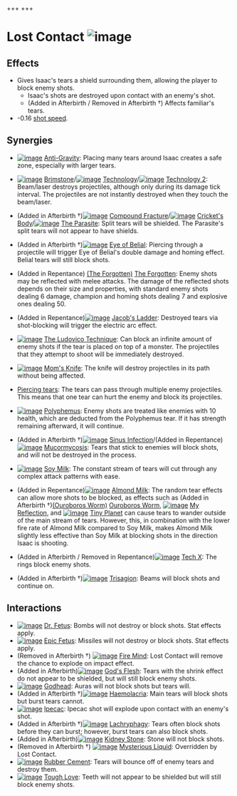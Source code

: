 +++
+++

 # Lost Contact ![image](/image/Lost_Contact.png) 

Effects
---------


  




* Gives Isaac's tears a shield surrounding them, allowing the player to block enemy shots.
	+ Isaac's shots are destroyed upon contact with an enemy's shot.
	+ (Added in Afterbirth / Removed in Afterbirth †) Affects familiar's tears.
* -0.16 [shot speed](/wiki/Shot_speed "Shot speed").


Synergies
-----------


* [![image](/image/Anti-Gravity.png)](/wiki/Anti-Gravity "Anti-Gravity") [Anti-Gravity](/wiki/Anti-Gravity "Anti-Gravity"): Placing many tears around Isaac creates a safe zone, especially with larger tears.
* [![image](/image/Brimstone.png)](/wiki/Brimstone "Brimstone") [Brimstone](/wiki/Brimstone "Brimstone")/[![image](/image/Technology.png)](/wiki/Technology "Technology") [Technology](/wiki/Technology "Technology")/[![image](/image/Technology_2.png)](/wiki/Technology_2 "Technology 2") [Technology 2](/wiki/Technology_2 "Technology 2"): Beam/laser destroys projectiles, although only during its damage tick interval. The projectiles are not instantly destroyed when they touch the beam/laser.
* (Added in Afterbirth †)[![image](/image/Compound_Fracture.png)](/wiki/Compound_Fracture "Compound Fracture") [Compound Fracture](/wiki/Compound_Fracture "Compound Fracture")/[![image](/image/Cricket%27s_Body.png)](/wiki/Cricket%27s_Body "Cricket's Body") [Cricket's Body](/wiki/Cricket%27s_Body "Cricket's Body")/[![image](/image/The_Parasite.png)](/wiki/The_Parasite "The Parasite") [The Parasite](/wiki/The_Parasite "The Parasite"): Split tears will be shielded. The Parasite's split tears will not appear to have shields.
* (Added in Afterbirth †)[![image](/image/Eye_of_Belial.png)](/wiki/Eye_of_Belial "Eye of Belial") [Eye of Belial](/wiki/Eye_of_Belial "Eye of Belial"): Piercing through a projectile will trigger Eye of Belial's double damage and homing effect. Belial tears will still block shots.
* (Added in Repentance) [(The Forgotten)](/wiki/The_Forgotten "The Forgotten") [The Forgotten](/wiki/The_Forgotten "The Forgotten"): Enemy shots may be reflected with melee attacks. The damage of the reflected shots depends on their size and properties, with standard enemy shots dealing 6 damage, champion and homing shots dealing 7 and explosive ones dealing 50.
* (Added in Repentance)[![image](/image/Jacob%27s_Ladder.png)](/wiki/Jacob%27s_Ladder "Jacob's Ladder") [Jacob's Ladder](/wiki/Jacob%27s_Ladder "Jacob's Ladder"): Destroyed tears via shot-blocking will trigger the electric arc effect.
* [![image](/image/The_Ludovico_Technique.png)](/wiki/The_Ludovico_Technique "The Ludovico Technique") [The Ludovico Technique](/wiki/The_Ludovico_Technique "The Ludovico Technique"): Can block an infinite amount of enemy shots if the tear is placed on top of a monster. The projectiles that they attempt to shoot will be immediately destroyed.
* [![image](/image/Mom%27s_Knife.png)](/wiki/Mom%27s_Knife "Mom's Knife") [Mom's Knife](/wiki/Mom%27s_Knife "Mom's Knife"): The knife will destroy projectiles in its path without being affected.
* [Piercing tears](/wiki/Piercing_tears "Piercing tears"): The tears can pass through multiple enemy projectiles. This means that one tear can hurt the enemy and block its projectiles.
* [![image](/image/Polyphemus.png)](/wiki/Polyphemus "Polyphemus") [Polyphemus](/wiki/Polyphemus "Polyphemus"): Enemy shots are treated like enemies with 10 health, which are deducted from the Polyphemus tear. If it has strength remaining afterward, it will continue.
* (Added in Afterbirth †)[![image](/image/Sinus_Infection.png)](/wiki/Sinus_Infection "Sinus Infection") [Sinus Infection](/wiki/Sinus_Infection "Sinus Infection")/(Added in Repentance)[![image](/image/Mucormycosis.png)](/wiki/Mucormycosis "Mucormycosis") [Mucormycosis](/wiki/Mucormycosis "Mucormycosis"): Tears that stick to enemies will block shots, and will not be destroyed in the process.
* [![image](/image/Soy_Milk.png)](/wiki/Soy_Milk "Soy Milk") [Soy Milk](/wiki/Soy_Milk "Soy Milk"): The constant stream of tears will cut through any complex attack patterns with ease.


* (Added in Repentance)[![image](/image/Almond_Milk.png)](/wiki/Almond_Milk "Almond Milk") [Almond Milk](/wiki/Almond_Milk "Almond Milk"): The random tear effects can allow more shots to be blocked, as effects such as (Added in Afterbirth †)[(Ouroboros Worm)](/wiki/Ouroboros_Worm "Ouroboros Worm") [Ouroboros Worm](/wiki/Ouroboros_Worm "Ouroboros Worm"), [![image](/image/My_Reflection.png)](/wiki/My_Reflection "My Reflection") [My Reflection](/wiki/My_Reflection "My Reflection"), and [![image](/image/Tiny_Planet.png)](/wiki/Tiny_Planet "Tiny Planet") [Tiny Planet](/wiki/Tiny_Planet "Tiny Planet") can cause tears to wander outside of the main stream of tears. However, this, in combination with the lower fire rate of Almond Milk compared to Soy Milk, makes Almond Milk slightly less effective than Soy Milk at blocking shots in the direction Isaac is shooting.

* (Added in Afterbirth / Removed in Repentance)[![image](/image/Tech_X.png)](/wiki/Tech_X "Tech X") [Tech X](/wiki/Tech_X "Tech X"): The rings block enemy shots.
* (Added in Afterbirth †)[![image](/image/Trisagion.png)](/wiki/Trisagion "Trisagion") [Trisagion](/wiki/Trisagion "Trisagion"): Beams will block shots and continue on.


Interactions
--------------


* [![image](/image/Dr._Fetus.png)](/wiki/Dr._Fetus "Dr. Fetus") [Dr. Fetus](/wiki/Dr._Fetus "Dr. Fetus"): Bombs will not destroy or block shots. Stat effects apply.
* [![image](/image/Epic_Fetus.png)](/wiki/Epic_Fetus "Epic Fetus") [Epic Fetus](/wiki/Epic_Fetus "Epic Fetus"): Missiles will not destroy or block shots. Stat effects apply.
* (Removed in Afterbirth †) [![image](/image/Fire_Mind.png)](/wiki/Fire_Mind "Fire Mind") [Fire Mind](/wiki/Fire_Mind "Fire Mind"): Lost Contact will remove the chance to explode on impact effect.
* (Added in Afterbirth)[![image](/image/God%27s_Flesh.png)](/wiki/God%27s_Flesh "God's Flesh") [God's Flesh](/wiki/God%27s_Flesh "God's Flesh"): Tears with the shrink effect do not appear to be shielded, but will still block enemy shots.
* [![image](/image/Godhead.png)](/wiki/Godhead "Godhead") [Godhead](/wiki/Godhead "Godhead"): Auras will not block shots but tears will.
* (Added in Afterbirth †)[![image](/image/Haemolacria.png)](/wiki/Haemolacria "Haemolacria") [Haemolacria](/wiki/Haemolacria "Haemolacria"): Main tears will block shots but burst tears cannot.
* [![image](/image/Ipecac.png)](/wiki/Ipecac "Ipecac") [Ipecac](/wiki/Ipecac "Ipecac"): Ipecac shot will explode upon contact with an enemy's shot.
* (Added in Afterbirth †)[![image](/image/Lachryphagy.png)](/wiki/Lachryphagy "Lachryphagy") [Lachryphagy](/wiki/Lachryphagy "Lachryphagy"): Tears often block shots before they can burst; however, burst tears can also block shots.
* (Added in Afterbirth)[![image](/image/Kidney_Stone.png)](/wiki/Kidney_Stone "Kidney Stone") [Kidney Stone](/wiki/Kidney_Stone "Kidney Stone"): Stone will not block shots.
* (Removed in Afterbirth †) [![image](/image/Mysterious_Liquid.png)](/wiki/Mysterious_Liquid "Mysterious Liquid") [Mysterious Liquid](/wiki/Mysterious_Liquid "Mysterious Liquid"): Overridden by Lost Contact.
* [![image](/image/Rubber_Cement.png)](/wiki/Rubber_Cement "Rubber Cement") [Rubber Cement](/wiki/Rubber_Cement "Rubber Cement"): Tears will bounce off of enemy tears and destroy them.
* [![image](/image/Tough_Love.png)](/wiki/Tough_Love "Tough Love") [Tough Love](/wiki/Tough_Love "Tough Love"): Teeth will not appear to be shielded but will still block enemy shots.


